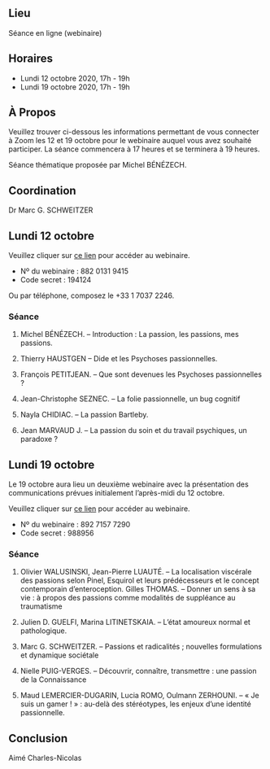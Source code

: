 ## Lieu
Séance en ligne (webinaire)

## Horaires
- Lundi 12 octobre 2020, 17h - 19h
- Lundi 19 octobre 2020, 17h - 19h

## À Propos
Veuillez trouver ci-dessous les informations permettant de vous connecter à Zoom les 12 et 19 octobre pour le webinaire auquel vous avez souhaité participer. La séance commencera à 17 heures et se terminera à 19 heures.

Séance thématique proposée par Michel BÉNÉZECH.

## Coordination
Dr Marc G. SCHWEITZER

## Lundi 12 octobre
Veuillez cliquer sur [ce lien](https://us02web.zoom.us/j/88201319415?pwd=NzhiVXBBTFpnNDRKQzNGYUhmejAzZz09) pour accéder au webinaire.
- Nº du webinaire : 882 0131 9415
- Code secret : 194124

Ou par téléphone, composez le +33 1 7037 2246.

### Séance

1. Michel BÉNÉZECH. – Introduction : La passion, les passions, mes passions.

2. Thierry HAUSTGEN – Dide et les Psychoses passionnelles.

3. François PETITJEAN. – Que sont devenues les Psychoses passionnelles ?

4. Jean-Christophe SEZNEC. – La folie passionnelle, un bug cognitif

5. Nayla CHIDIAC. – La passion Bartleby.

6. Jean MARVAUD J. – La passion du soin et du travail psychiques, un paradoxe ?

## Lundi 19 octobre
Le 19 octobre aura lieu un deuxième webinaire avec la présentation des communications prévues initialement l’après-midi du 12 octobre.

Veuillez cliquer sur [ce lien](https://us02web.zoom.us/j/89271577290?pwd=TWdMME9tMm5VRFY2TTkxVHNvYUlaQT09) pour accéder au webinaire.
- Nº du webinaire : 892 7157 7290
- Code secret : 988956

### Séance
1. Olivier WALUSINSKI, Jean-Pierre LUAUTÉ. – La localisation viscérale des passions selon Pinel, Esquirol et leurs prédécesseurs et le concept contemporain d’enteroception.
Gilles THOMAS. – Donner un sens à sa vie : à propos des passions comme modalités de suppléance au traumatisme

2. Julien D. GUELFI, Marina LITINETSKAIA. – L’état amoureux normal et pathologique.

3. Marc G. SCHWEITZER. – Passions et radicalités ; nouvelles formulations et dynamique sociétale

4. Nielle PUIG-VERGES. – Découvrir, connaître, transmettre : une passion de la Connaissance

5. Maud LEMERCIER-DUGARIN, Lucia ROMO, Oulmann ZERHOUNI. – « Je suis un gamer ! » : au-delà des stéréotypes, les enjeux d’une identité passionnelle.

## Conclusion
Aimé Charles-Nicolas
